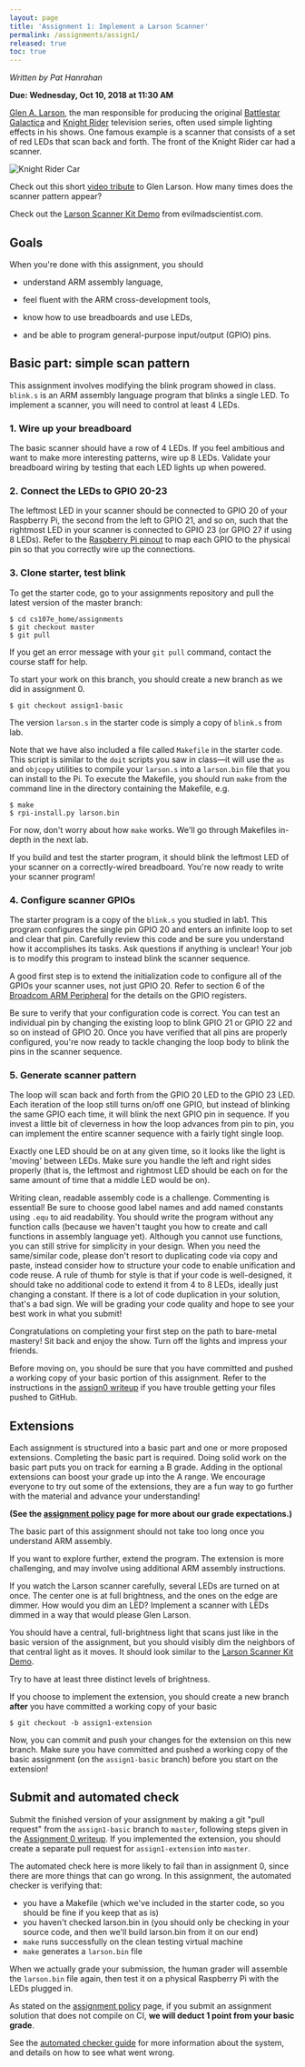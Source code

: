 ```yaml
---
layout: page
title: 'Assignment 1: Implement a Larson Scanner'
permalink: /assignments/assign1/
released: true
toc: true
---
```


*Written by Pat Hanrahan*

**Due: Wednesday, Oct 10, 2018 at 11:30 AM**

[Glen A. Larson](http://en.wikipedia.org/wiki/Glen_A._Larson),
the man responsible for producing
the original
[Battlestar Galactica](http://en.wikipedia.org/wiki/Battlestar_Galactica)
and
[Knight Rider](http://en.wikipedia.org/wiki/Knight_Rider_%281982_TV_series%29)
television series,
often used simple lighting effects in his shows.
One famous example is a scanner
that consists of a set of red LEDs that scan back and forth.
The front of the Knight Rider car had a scanner.

![Knight Rider Car](images/knightrider.jpg)

Check out this short
[video tribute](https://www.youtube.com/watch?v=hDUoyeMLxqM)
to Glen Larson.
How many times does the scanner pattern appear?

Check out the [Larson Scanner Kit Demo](https://www.youtube.com/watch?v=yYawDGDsmjk) from evilmadscientist.com.

## Goals
When you're done with this assignment, you should

- understand ARM assembly language,

- feel fluent with the ARM cross-development tools,

- know how to use breadboards and use LEDs,

- and be able to program general-purpose input/output (GPIO) pins.

## Basic part: simple scan pattern

This assignment involves modifying the blink program showed in class.
`blink.s` is an ARM assembly language program that blinks a single LED.
To implement a scanner, you will need to control at least 4 LEDs.

### 1. Wire up your breadboard
The basic scanner should have a row of 4 LEDs. If you feel ambitious and want to make more interesting patterns, wire up 8 LEDs. Validate your breadboard wiring by testing that each LED lights up when powered.

### 2. Connect the LEDs to GPIO 20-23
The leftmost LED in your scanner should be connected to GPIO 20 of your Raspberry Pi, the second from the left to GPIO 21, and so on, such that the rightmost LED in your scanner is connected to GPIO 23 (or GPIO 27 if using 8 LEDs). Refer to the [Raspberry Pi pinout](https://pinout.xyz/) to map each GPIO to the physical pin so that you correctly wire up the connections.

### 3. Clone starter, test blink

To get the starter code, go to your assignments repository and pull the latest version of the
master branch:

```
$ cd cs107e_home/assignments
$ git checkout master
$ git pull
```

If you get an error message with your `git pull` command, contact the course
staff for help.

To start your work on this branch, you should create a new branch as we did in
assignment 0.

    $ git checkout assign1-basic

The version `larson.s` in the starter code is simply a copy of `blink.s` from
lab. 

Note that we have also included a file called `Makefile` in the starter code. This script
is similar to the `doit` scripts you saw in class&mdash;it will use the `as` and `objcopy` utilities
to compile your `larson.s` into a `larson.bin` file that you can install to the Pi. To execute
the Makefile, you should run `make` from the command line in the directory containing the Makefile, e.g.

```
$ make
$ rpi-install.py larson.bin
```

For now, don't worry about how `make` works. We'll go through Makefiles in-depth in the next lab.

If you build and test the starter program, it should blink the leftmost LED of your scanner on a correctly-wired breadboard.  You're now ready to write your scanner program!

### 4. Configure scanner GPIOs
The starter program is a copy of the `blink.s` you studied in lab1. This program configures the single pin GPIO 20 and enters an infinite loop to set and clear that pin. Carefully review this code and be sure you understand how it accomplishes its tasks. Ask questions if anything is unclear! Your job is to modify this program to instead blink the scanner sequence.  

A good first step is to extend the initialization code to configure all of the GPIOs your scanner uses, not just GPIO 20. Refer to section 6 of the [Broadcom ARM Peripheral](/readings/BCM2835-ARM-Peripherals.pdf) for the details on the GPIO registers.

Be sure to verify that your configuration code is correct. You can test an individual pin by changing the existing loop to blink GPIO 21 or GPIO 22 and so on instead of GPIO 20. Once you have verified that all pins are properly configured, you're now ready to tackle changing the loop body to blink the pins in the scanner sequence.
  
### 5. Generate scanner pattern
The loop will scan back and forth from the GPIO 20 LED to the GPIO 23 LED. Each iteration of the loop still turns on/off one GPIO, but instead of blinking the same GPIO each time, it will blink the next GPIO pin in sequence. If you invest a little bit of cleverness in how the loop advances from pin to pin, you can implement the entire scanner sequence with a fairly tight single loop.

Exactly one LED should be on at any given time, so it looks like the 
light is 'moving' between LEDs. Make sure you handle the left and right 
sides properly (that is, the leftmost and rightmost LED should be each 
on for the same amount of time that a middle LED would be on).

Writing clean, readable assembly code is a challenge. Commenting is essential!  Be sure to choose good label names and add named constants using `.equ` to aid readability. You should write the program without any function calls (because we haven't taught you how to create and call functions in assembly language yet). Although you cannot use functions, you can still strive for simplicity in your design. When you need the same/similar code, please don't resort to duplicating code via copy and paste, instead consider how to structure your code to enable unification and code reuse. A rule of thumb for style is that if your code is well-designed, it should take no additional code to extend it from 4 to 8 LEDs, ideally just changing a constant. If there is a lot of code duplication in your solution, that's a bad sign. We will be grading your code quality and hope to see your best work in what you submit!

Congratulations on completing your first step on the path to bare-metal mastery! Sit back and enjoy the show. Turn off the lights and impress your friends. 

Before moving on, you should be sure that you have committed and pushed a
working copy of your basic portion of this assignment.  Refer to the
instructions in the [assign0 writeup](/assignments/assign0/) if you have
trouble getting your files pushed to GitHub.

## Extensions

Each assignment is structured into a basic part and one or more proposed extensions. Completing the basic part is required. Doing solid work on the basic part puts you on track for earning a B grade. Adding in the optional extensions can boost your grade up into the A range. We encourage everyone to try out some of the extensions, they are a fun way to go further with the material and advance your understanding!

**(See the [assignment policy](/assignments/) page for more about our grade expectations.)**

The basic part of this assignment should not take too long once you
understand ARM assembly.

If you want to explore further, extend the program.
The extension is more challenging, and
may involve using additional ARM assembly instructions.

<!---
1 Program up 4 more patterns.
If you want ideas,
check out some of these
[patterns](https://www.youtube.com/watch?v=uUlkumlkryo#t=17).
-->

If you watch the Larson scanner carefully,
several LEDs are turned on at once.
The center one is at full brightness,
and the ones on the edge are dimmer.
How would you dim an LED?
Implement a scanner with LEDs dimmed
in a way that would please Glen Larson.

You should have a central, full-brightness light that scans just like
in the basic version of the assignment, but you should visibly dim the
neighbors of that central light as it moves. It should look similar to
the
[Larson Scanner Kit Demo](https://www.youtube.com/watch?v=yYawDGDsmjk).

Try to have at least three distinct levels of brightness.

If you choose to implement the extension, you should create a new branch
**after** you have committed a working copy of your basic

    $ git checkout -b assign1-extension

Now, you can commit and push your changes for the extension on this new branch.
Make sure you have committed and pushed a working copy of the basic assignment
(on the `assign1-basic` branch) before you start on the extension!

## Submit and automated check
Submit the finished version of your assignment by making a git "pull request"
from the `assign1-basic` branch to `master`, following steps given in the
[Assignment 0 writeup](/assignments/assign0/).  If you implemented the
extension, you should create a separate pull request for `assign1-extension`
into `master`.

The automated check here is more likely to fail than in assignment 0,
since there are more things that can go wrong. In this assignment, the
automated checker is verifying that:

- you have a Makefile (which we've included in the starter code, so
you should be fine if you keep that as is)
- you haven't checked larson.bin in (you should only be checking in
  your source code, and then we'll build larson.bin from it on our
  end)
- `make` runs successfully on the clean testing virtual machine
- `make` generates a `larson.bin` file

When we actually grade your submission, the human grader will assemble
the `larson.bin` file again, then test it on a physical Raspberry Pi
with the LEDs plugged in.

As stated on the [assignment policy](/assignments/) page, if you
submit an assignment solution that does not compile on CI, **we will
deduct 1 point from your basic grade**.

See the [automated checker guide](/guides/ci/) for more information
about the system, and details on how to see what went wrong.
